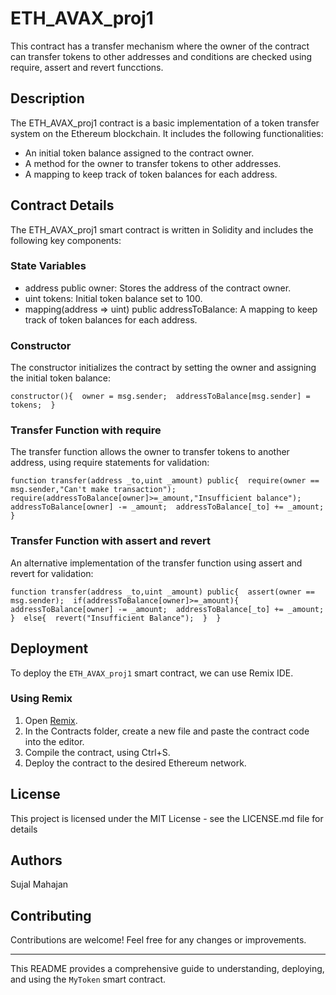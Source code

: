 # ETH_AVAX_proj1

This contract has a transfer mechanism where the owner of the contract can transfer tokens to other addresses and conditions are checked using require, assert and revert funcctions.

## Description

The ETH_AVAX_proj1 contract is a basic implementation of a token transfer system on the Ethereum blockchain. It includes the following functionalities:

- An initial token balance assigned to the contract owner.
- A method for the owner to transfer tokens to other addresses.
- A mapping to keep track of token balances for each address.

## Contract Details

The ETH_AVAX_proj1 smart contract is written in Solidity and includes the following key components:

### State Variables

- address public owner: Stores the address of the contract owner.
- uint tokens: Initial token balance set to 100.
- mapping(address => uint) public addressToBalance: A mapping to keep track of token balances for each address.

### Constructor

The constructor initializes the contract by setting the owner and assigning the initial token balance:

`constructor(){ 
    owner = msg.sender; 
    addressToBalance[msg.sender] = tokens; 
}`

### Transfer Function with require

The transfer function allows the owner to transfer tokens to another address, using require statements for validation:

`function transfer(address _to,uint _amount) public{ 
    require(owner == msg.sender,"Can't make transaction"); 
    require(addressToBalance[owner]>=_amount,"Insufficient balance"); 
    addressToBalance[owner] -= _amount; 
    addressToBalance[_to] += _amount; 
}`
### Transfer Function with assert and revert

An alternative implementation of the transfer function using assert and revert for validation:

`function transfer(address _to,uint _amount) public{ 
    assert(owner == msg.sender); 
    if(addressToBalance[owner]>=_amount){ 
        addressToBalance[owner] -= _amount; 
        addressToBalance[_to] += _amount; 
    } 
    else{ 
        revert("Insufficient Balance"); 
    } 
}`
## Deployment

To deploy the `ETH_AVAX_proj1` smart contract, we can use Remix IDE.

### Using Remix

1. Open [Remix](https://remix.ethereum.org/).
2. In the Contracts folder, create a new file and paste the contract code into the editor.
3. Compile the contract, using Ctrl+S.
4. Deploy the contract to the desired Ethereum network.

## License

This project is licensed under the MIT License - see the LICENSE.md file for details

## Authors

Sujal Mahajan

## Contributing

Contributions are welcome! Feel free for any changes or improvements.

---

This README provides a comprehensive guide to understanding, deploying, and using the `MyToken` smart contract.
